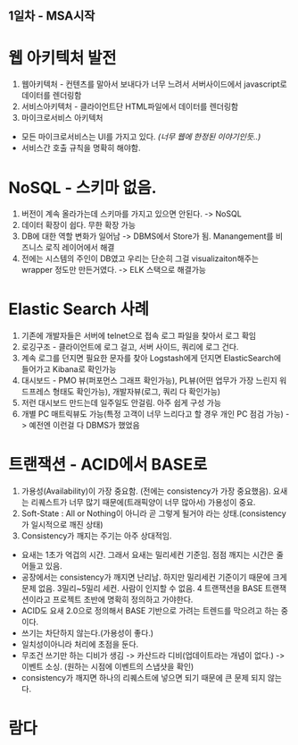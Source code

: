 ## 1일차 - MSA시작
# 웹 아키텍처 발전
1. 웹아키텍처 - 컨텐츠를 말아서 보내다가 너무 느려서 서버사이드에서 javascript로 데이터를 렌더링함
2. 서비스아키텍처 - 클라이언트단 HTML파일에서 데이터를 렌더링함
3. 마이크로서비스 아키텍처 
  - 모든 마이크로서비스는 UI를 가지고 있다. *(너무 웹에 한정된 이야기인듯..)*
  - 서비스간 호출 규칙을 명확히 해야함.

# NoSQL - 스키마 없음.
1. 버전이 계속 올라가는데 스키마를 가지고 있으면 안된다. -> NoSQL
2. 데이터 확장이 쉽다. 무한 확장 가능
3. DB에 대한 역할 변화가 일어남 -> DBMS에서 Store가 됨. Manangement를 비즈니스 로직 레이어에서 해결
4. 전에는 시스템의 주인이 DB였고 우리는 단순히 그걸 visualizaiton해주는 wrapper 정도만 만든거였다.
-> ELK 스택으로 해결가능


# Elastic Search 사례
1. 기존에 개발자들은 서버에 telnet으로 접속 로그 파일을 찾아서 로그 확임
2. 로깅구조 - 클라이언트에 로그 걸고, 서버 사이드, 쿼리에 로그 건다.
3. 계속 로그를 던지면 필요한 문자를 찾아 Logstash에게 던지면 ElasticSearch에 들어가고 Kibana로 확인가능
4. 대시보드 - PMO 뷰(퍼포먼스 그래프 확인가능), PL뷰(어떤 업무가 가장 느린지 워드프레스 형태도 확인가능), 개발자뷰(로그, 쿼리 다 확인가능)
5. 저런 대시보드 만드는데 일주일도 안걸림. 아주 쉽게 구성 가능
6. 개별 PC 매트릭뷰도 가능(특정 고객이 너무 느리다고 할 경우 개인 PC 점검 가능)
-> 예전엔 이런걸 다 DBMS가 했었음

# 트랜잭션 - ACID에서 BASE로
1. 가용성(Availability)이 가장 중요함. (전에는 consistency가 가장 중요했음).
   요새는 리퀘스트가 너무 많기 때문에(트래픽양이 너무 많아서) 가용성이 중요.
2. Soft-State : All or Nothing이 아니라 곧 그렇게 될거야 라는 상태.(consistency가 일시적으로 깨진 상태)
3. Consistency가 깨지는 주기는 아주 상대적임.
  - 요새는 1초가 억겁의 시간. 그래서 요새는 밀리세컨 기준임. 점점 깨지는 시간은 줄어들고 있음.
  - 공장에서는 consistency가 깨지면 난리남. 하지만 밀리세컨 기준이기 때문에 크게 문제 없음. 3밀리~5밀리 세컨. 사람이 인지할 수 없음.
4 트랜잭션을 BASE 트랜잭션이라고 프로젝트 초반에 명확히 정의하고 가야한다.
  - ACID도 요새 2.0으로 정의해서 BASE 기반으로 가려는 트렌드를 막으려고 하는 중이다.
  - 쓰기는 차단하지 않는다.(가용성이 좋다.)
  - 일치성이아니라 처리에 초점을 둔다.
  - 무조건 쓰기만 하는 디비가 생김 -> 카산드라 디비(업데이트라는 개념이 없다.)
    -> 이벤트 소싱. (원하는 시점에 이벤트의 스냅샷을 확인)
  - consistency가 깨지면 하나의 리퀘스트에 넣으면 되기 때문에 큰 문제 되지 않는다.

# 람다 
